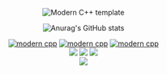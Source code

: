 <div id="title" align=center>

![Modern C++ template][github-sub-title:img]

![Anurag's GitHub stats](https://github-readme-stats.vercel.app/api?username=c0rdXy&show_icons=true&theme=radical)

[![modern cpp](https://img.shields.io/badge/code-Go-blue)](https://learn.microsoft.com/zh-cn/cpp/cpp/welcome-back-to-cpp-modern-cpp)
[![modern cpp](https://img.shields.io/badge/code-Java-red)](https://learn.microsoft.com/zh-cn/cpp/cpp/welcome-back-to-cpp-modern-cpp)
[![modern cpp](https://img.shields.io/badge/code-Python-yellow)](https://learn.microsoft.com/zh-cn/cpp/cpp/welcome-back-to-cpp-modern-cpp) <br>
![](https://img.shields.io/badge/喜欢-下雨-green) 
![](https://img.shields.io/badge/火锅-red) 
![](https://img.shields.io/badge/科技-black) <br>
![](https://img.shields.io/badge/XIAOMI-是个米粉-orange)

</div>

[github-sub-title:img]: https://readme-typing-svg.herokuapp.com?font=Segoe+Script&center=true&lines=c0rdXy.
